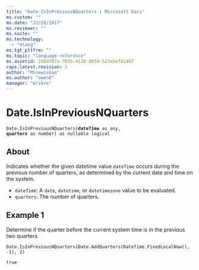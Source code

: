 ```yaml
---
title: "Date.IsInPreviousNQuarters | Microsoft Docs"
ms.custom: ""
ms.date: "12/28/2017"
ms.reviewer: ""
ms.suite: ""
ms.technology: 
  - "mlang"
ms.tgt_pltfrm: ""
ms.topic: "language-reference"
ms.assetid: 2d89707a-7035-4130-8059-513ebef41467
caps.latest.revision: 2
author: "Minewiskan"
ms.author: "owend"
manager: "erikre"
---
```

# Date.IsInPreviousNQuarters
<code>Date.IsInPreviousNQuarters(**dateTime** as any, **quarters** as number) as nullable logical</code>
## About
Indicates whether the given datetime value <code>dateTime</code> occurs during the previous number of quarters, as determined by the current date and time on the system. 
* <code>dateTime</code>: A <code>date</code>, <code>datetime</code>, or <code>datetimezone</code> value to be evaluated. 
* <code>quarters</code>: The number of quarters.

## Example 1
Determine if the quarter before the current system time is in the previous two quarters.

<code>Date.IsInPreviousNQuarters(Date.AddQuarters(DateTime.FixedLocalNow(), -1), 2)</code>

<code>true</code>

